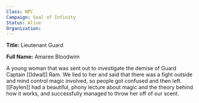 ```yaml
---
Class: NPC
Campaign: Seal of Infinity
Status: Alive
Organization:
---
```

**Title:** Lieutenant Guard

**Full Name:** Amaree Bloodwim

A young woman that was sent out to investigate the demise of Guard Captain [[Idwal]] Ram. We lied to her and said that there was a fight outside and mind control magic involved, so people got confused and then left. [[Faylen]] had a beautiful, phony lecture about magic and the theory behind how it works, and successfully managed to throw her off of our scent.